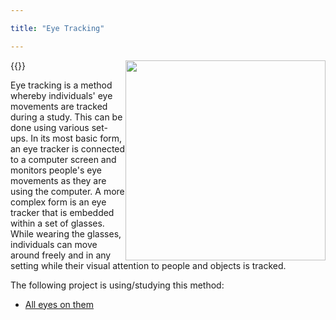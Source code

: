 ```yaml
---

title: "Eye Tracking"

---
```



{{<img style="float: right;" width="320" height="320" src="https://digicomlab.github.io/profile_pic/eyetracking.png">}}

Eye tracking is a method whereby individuals' eye movements are tracked during a study. This can be done using various set-ups. In its most basic form, an eye tracker is connected to a computer screen and monitors people's eye movements as they are using the computer. A more complex form is an eye tracker that is embedded within a set of glasses. While wearing the glasses, individuals can move around freely and in any setting while their visual attention to people and objects is tracked.


The following project is using/studying this method:


- [All eyes on them](https://digicomlab.github.io/seedfunding/2_2024_alleyesonthem/)

